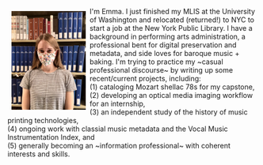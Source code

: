 <img src='https://raw.githubusercontent.com/emdashemma/emdashemma.github.io/main/uploads/emma.jpeg' width="150" align="left" style="padding: 8px"> I'm Emma. I just finished my MLIS at the University of Washington and relocated (returned!) to NYC to start a job at the New York Public Library. I have a background in performing arts administration, a professional bent for digital preservation and metadata, and side loves for baroque music + baking. I'm trying to practice my \~casual professional discourse\~ by writing up some recent/current projects, including:
<br>(1) cataloging Mozart shellac 78s for my capstone,
<br>(2) developing an optical media imaging workflow for an internship,
<br>(3) an independent study of the history of music printing technologies,
<br>(4) ongoing work with classial music metadata and the Vocal Music Instrumentation Index, and 
<br>(5) generally becoming an \~information professional\~ with coherent interests and skills.
